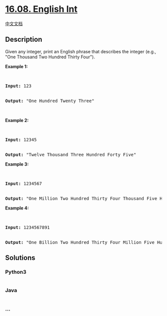 # [16.08. English Int](https://leetcode.cn/problems/english-int-lcci)

[中文文档](/lcci/16.08.English%20Int/README.md)

## Description

<p>Given any integer, print an English phrase that describes the integer (e.g., &quot;One Thousand Two Hundred Thirty Four&quot;).</p>

<p><strong>Example 1:</strong></p>

<pre>


<strong>Input:</strong> 123


<strong>Output:</strong> &quot;One Hundred Twenty Three&quot;


</pre>

<p><strong>Example 2:</strong></p>

<pre>


<strong>Input:</strong> 12345


<strong>Output:</strong> &quot;Twelve Thousand Three Hundred Forty Five&quot;</pre>

<p><strong>Example 3:</strong></p>

<pre>


<strong>Input:</strong> 1234567


<strong>Output:</strong> &quot;One Million Two Hundred Thirty Four Thousand Five Hundred Sixty Seven&quot;</pre>

<p><strong>Example 4:</strong></p>

<pre>


<strong>Input:</strong> 1234567891


<strong>Output:</strong> &quot;One Billion Two Hundred Thirty Four Million Five Hundred Sixty Seven Thousand Eight Hundred Ninety One&quot;</pre>

## Solutions

<!-- tabs:start -->

### **Python3**

```python


```

### **Java**

```java


```

### **...**

```


```

<!-- tabs:end -->
